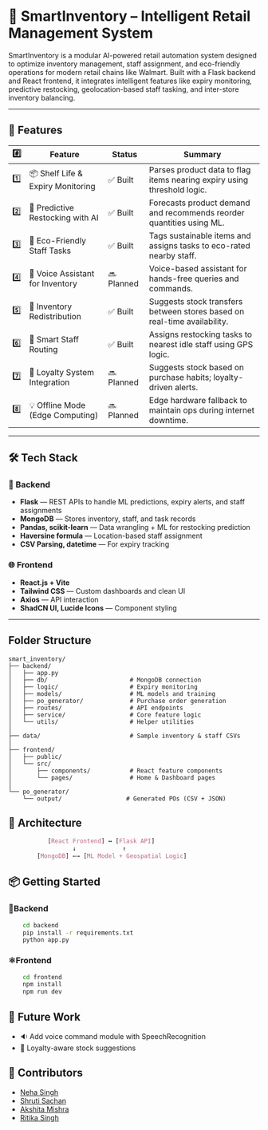 # 🧠 SmartInventory – Intelligent Retail Management System

SmartInventory is a modular AI-powered retail automation system designed to optimize inventory management, staff assignment, and eco-friendly operations for modern retail chains like Walmart. Built with a Flask backend and React frontend, it integrates intelligent features like expiry monitoring, predictive restocking, geolocation-based staff tasking, and inter-store inventory balancing.

---

## 🚀 Features

| #️⃣ | Feature                              | Status     | Summary                                                                 |
|-----|--------------------------------------|------------|-------------------------------------------------------------------------|
| 1️⃣ | 📦 Shelf Life & Expiry Monitoring    | ✅ Built    | Parses product data to flag items nearing expiry using threshold logic. |
| 2️⃣ | 🔁 Predictive Restocking with AI     | ✅ Built    | Forecasts product demand and recommends reorder quantities using ML.    |
| 3️⃣ | 🌿 Eco-Friendly Staff Tasks          | ✅ Built    | Tags sustainable items and assigns tasks to eco-rated nearby staff.     |
| 4️⃣ | 📱 Voice Assistant for Inventory     | 🔜 Planned  | Voice-based assistant for hands-free queries and commands.              |
| 5️⃣ | 🔄 Inventory Redistribution          | ✅ Built    | Suggests stock transfers between stores based on real-time availability.|
| 6️⃣ | 🧭 Smart Staff Routing                | ✅ Built    | Assigns restocking tasks to nearest idle staff using GPS logic.         |
| 7️⃣ | 🧾 Loyalty System Integration         | 🔜 Planned  | Suggests stock based on purchase habits; loyalty-driven alerts.         |
| 8️⃣ | 💡 Offline Mode (Edge Computing)     | 🔜 Planned  | Edge hardware fallback to maintain ops during internet downtime.        |

---

## 🛠 Tech Stack

### 🧠 Backend
- **Flask** — REST APIs to handle ML predictions, expiry alerts, and staff assignments
- **MongoDB** — Stores inventory, staff, and task records
- **Pandas, scikit-learn** — Data wrangling + ML for restocking prediction
- **Haversine formula** — Location-based staff assignment
- **CSV Parsing, datetime** — For expiry tracking

### 🌐 Frontend
- **React.js + Vite**
- **Tailwind CSS** — Custom dashboards and clean UI
- **Axios** — API interaction
- **ShadCN UI, Lucide Icons** — Component styling

---

## Folder Structure
    smart_inventory/
    ├── backend/
    │   ├── app.py
    │   ├── db/                       # MongoDB connection
    │   ├── logic/                    # Expiry monitoring
    │   ├── models/                   # ML models and training
    │   ├── po_generator/             # Purchase order generation
    │   ├── routes/                   # API endpoints
    │   ├── service/                  # Core feature logic
    │   └── utils/                    # Helper utilities
    │
    ├── data/                         # Sample inventory & staff CSVs
    │
    ├── frontend/
    │   ├── public/
    │   └── src/
    │       ├── components/           # React feature components
    │       └── pages/                # Home & Dashboard pages
    │
    └── po_generator/
        └── output/                  # Generated POs (CSV + JSON)


## 🧱 Architecture
```css
           [React Frontend] ↔ [Flask API]
                  ↓             ↑
        [MongoDB] ←→ [ML Model + Geospatial Logic]
```

## 📦 Getting Started

### 🔧Backend
```bash
    cd backend
    pip install -r requirements.txt
    python app.py 
```

### ⚛️Frontend
```bash
    cd frontend
    npm install
    npm run dev
```

## 📌 Future Work
- 🔉 Add voice command module with SpeechRecognition
- 🎯 Loyalty-aware stock suggestions

## 👥 Contributors
- [Neha Singh](https://github.com/Nehayp21242929)
- [Shruti Sachan](https://github.com/shrutisachan08)
- [Akshita Mishra](https://github.com/akshitamishra13)
- [Ritika Singh](https://github.com/ritika1588)
